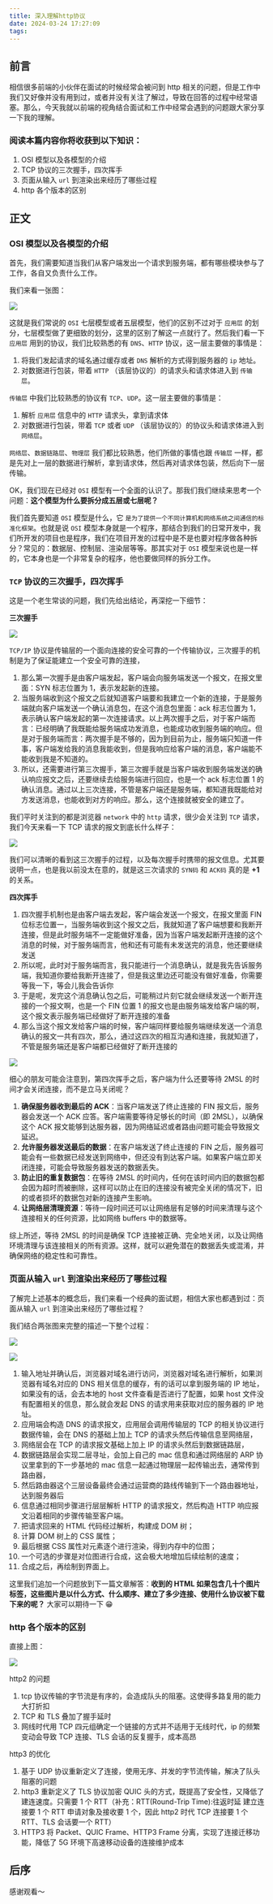 ```yaml
---
title: 深入理解http协议
date: 2024-03-24 17:27:09
tags:
---
```


## 前言

相信很多前端的小伙伴在面试的时候经常会被问到 http 相关的问题，但是工作中我们又好像并没有用到过，或者并没有关注了解过，导致在回答的过程中经常语塞。那么，今天我就以前端的视角结合面试和工作中经常会遇到的问题跟大家分享一下我的理解。

### 阅读本篇内容你将收获到以下知识：

1. OSI 模型以及各模型的介绍
2. TCP 协议的三次握手，四次挥手
3. 页面从输入 `url` 到渲染出来经历了哪些过程
4. http 各个版本的区别

## 正文

### OSI 模型以及各模型的介绍

首先，我们需要知道当我们从客户端发出一个请求到服务端，都有哪些模块参与了工作，各自又负责什么工作。

我们来看一张图：

![](/images/http-01.png)

这就是我们常说的 `OSI` 七层模型或者五层模型，他们的区别不过对于 `应用层` 的划分，七层模型做了更细致的划分，这里的区别了解这一点就行了。然后我们看一下 `应用层` 用到的协议，我们比较熟悉的有 `DNS`、`HTTP` 协议，这一层主要做的事情是：

1. 将我们发起请求的域名通过缓存或者 `DNS` 解析的方式得到服务器的 `ip` 地址。
2. 对数据进行包装，带着 `HTTP` （该层协议的）的请求头和请求体进入到 `传输层`。

`传输层` 中我们比较熟悉的协议有 `TCP`、`UDP`。这一层主要做的事情是：

1. 解析 `应用层` 信息中的 `HTTP` 请求头，拿到请求体
2. 对数据进行包装，带着 `TCP` 或者 `UDP` （该层协议的）的协议头和请求体进入到 `网络层`。

`网络层`、`数据链路层`、`物理层` 我们都比较熟悉，他们所做的事情也跟 `传输层` 一样，都是先对上一层的数据进行解析，拿到请求体，然后再对请求体包装，然后向下一层传输。

OK，我们现在已经对 `OSI` 模型有一个全面的认识了。那我们我们继续来思考一个问题：**这个模型为什么要拆分成五层或七层呢？**

我们首先要知道 `OSI` 模型是什么，它 `是为了提供一个不同计算机和网络系统之间通信的标准化框架`。也就是说 `OSI` 模型本身就是一个程序，那结合到我们的日常开发中，我们所开发的项目也是程序，我们在项目开发的过程中是不是也要对程序做各种拆分？常见的：数据层、控制层、渲染层等等。那其实对于 `OSI` 模型来说也是一样的，它本身也是一个非常复杂的程序，他也要做同样的拆分工作。

### `TCP` 协议的三次握手，四次挥手

这是一个老生常谈的问题，我们先给出结论，再深挖一下细节：

**三次握手**

![](/images/http-2.png)

`TCP/IP` 协议是传输层的一个面向连接的安全可靠的一个传输协议，三次握手的机制是为了保证能建立一个安全可靠的连接，

1. 那么第一次握手是由客户端发起，客户端会向服务端发送一个报文，在报文里面：SYN 标志位置为 1，表示发起新的连接。
2. 当服务端收到这个报文之后就知道客户端要和我建立一个新的连接，于是服务端就向客户端发送一个确认消息包，在这个消息包里面：ack 标志位置为 1，表示确认客户端发起的第一次连接请求。以上两次握手之后，对于客户端而言：已经明确了我既能给服务端成功发消息，也能成功收到服务端的响应。但是对于服务端而言：两次握手是不够的，因为到目前为止，服务端只知道一件事，客户端发给我的消息我能收到，但是我响应给客户端的消息，客户端能不能收到我是不知道的。
3. 所以，还需要进行第三次握手，第三次握手就是当客户端收到服务端发送的确认响应报文之后，还要继续去给服务端进行回应，也是一个 ack 标志位置 1 的确认消息。通过以上三次连接，不管是客户端还是服务端，都知道我既能给对方发送消息，也能收到对方的响应。那么，这个连接就被安全的建立了。

我们平时关注到的都是浏览器 `network` 中的 `http` 请求，很少会关注到 `TCP` 请求，我们今天来看一下 TCP 请求的报文到底长什么样子：

![](/images/http-3.png)

我们可以清晰的看到这三次握手的过程，以及每次握手时携带的报文信息。尤其要说明一点，也是我以前没太在意的，就是这三次请求的 `SYN码` 和 `ACK码` 真的是 **+1** 的关系。

**四次挥手**

1. 四次握手机制也是由客户端去发起，客户端会发送一个报文，在报文里面 FIN 位标志位置一，当服务端收到这个报文之后，我就知道了客户端想要和我断开连接，但是此时服务端不一定能做好准备，因为当客户端发起断开连接的这个消息的时候，对于服务端而言，他和还有可能有未发送完的消息，他还要继续发送
2. 所以呢，此时对于服务端而言，我只能进行一个消息确认，就是我先告诉服务端，我知道你要给我断开连接了，但是我这里边还可能没有做好准备，你需要等我一下，等会儿我会告诉你
3. 于是呢，发完这个消息确认包之后，可能稍过片刻它就会继续发送一个断开连接的一个报文啊，也是一个 FIN 位置 1 的报文也是由服务端发给客户端的啊，这个报文表示服务端已经做好了断开连接的准备
4. 那么当这个报文发给客户端的时候，客户端同样要给服务端继续发送一个消息确认的报文一共有四次，那么，通过这四次的相互沟通和连接，我就知道了，不管是服务端还是客户端都已经做好了断开连接的

![](/images/http-4.png)

细心的朋友可能会注意到，第四次挥手之后，客户端为什么还要等待 2MSL 的时间才会关闭连接，而不是立马关闭呢？

1. **确保服务器收到最后的 ACK**：当客户端发送了终止连接的 FIN 报文后，服务器会发送一个 ACK 应答。客户端需要等待足够长的时间（即 2MSL），以确保这个 ACK 报文能够到达服务器，因为网络延迟或者路由问题可能会导致报文延迟。
2. **允许服务器发送最后的数据**：在客户端发送了终止连接的 FIN 之后，服务器可能会有一些数据已经发送到网络中，但还没有到达客户端。如果客户端立即关闭连接，可能会导致服务器发送的数据丢失。
3. **防止旧的重复数据包**：在等待 2MSL 的时间内，任何在该时间内旧的数据包都会因为超时而被删除，这样可以防止在旧的连接没有被完全关闭的情况下，旧的或者损坏的数据包对新的连接产生影响。
4. **让网络层清理资源**：等待一段时间还可以让网络层有足够的时间来清理与这个连接相关的任何资源，比如网络 buffers 中的数据等。

综上所述，等待 2MSL 的时间是确保 TCP 连接被正确、完全地关闭，以及让网络环境清理与该连接相关的所有资源。这样，就可以避免潜在的数据丢失或混淆，并确保网络的稳定性和可靠性。

### 页面从输入 `url` 到渲染出来经历了哪些过程

了解完上述基本的概念后，我们来看一个经典的面试题，相信大家也都遇到过：页面从输入 `url` 到渲染出来经历了哪些过程？

我们结合两张图来完整的描述一下整个过程：

![](/images/http-6.png)

![](/images/http-7.png)

1. 输入地址并确认后，浏览器对域名进行访问，浏览器对域名进行解析，如果浏览器有域名对应的 DNS 相关信息的缓存，有的话可以拿到服务端的 IP 地址，如果没有的话，会去本地的 host 文件查看是否进行了配置，如果 host 文件没有配置相关的信息，那么就会发起 DNS 的请求用来获取对应的服务器的 IP 地址。
2. 应用端会构造 DNS 的请求报文，应用层会调用传输层的 TCP 的相关协议进行数据传输，会在 DNS 的基础上加上 TCP 的请求头然后传输信息至网络层，
3. 网络层会在 TCP 的请求报文基础上加上 IP 的请求头然后到数据链路层，
4. 数据链路层会实现二层寻址，会加上自己的 mac 信息和通过网络层的 ARP 协议里拿到的下一步基地的 mac 信息一起通过物理层一起传输出去，通常传到路由器，
5. 然后路由器这个三层设备最终会通过运营商的路线传输到下一个路由器地址，达到服务器后
6. 信息通过相同步骤进行层层解析 HTTP 的请求报文，然后构造 HTTP 响应报文沿着相同的步骤传输至客户端。
7. 把请求回来的 HTML 代码经过解析，构建成 DOM 树；
8. 计算 DOM 树上的 CSS 属性；
9. 最后根据 CSS 属性对元素逐个进行渲染，得到内存中的位图；
10. 一个可选的步骤是对位图进行合成，这会极大地增加后续绘制的速度；
11. 合成之后，再绘制到界面上。

这里我们追加一个问题放到下一篇文章解答：**收到的 HTML 如果包含几十个图片标签，这些图片是以什么方式、什么顺序、建立了多少连接、使用什么协议被下载下来的呢？** 大家可以期待一下 😁

### http 各个版本的区别

直接上图：

![](/images/http-8.png)

http2 的问题

1. tcp 协议传输的字节流是有序的，会造成队头的阻塞。这使得多路复用的能力大打折扣
2. TCP 和 TLS 叠加了握手延时
3. 网线时代用 TCP 四元组确定一个链接的方式并不适用于无线时代，ip 的频繁变动会导致 TCP 连接、TLS 会话的反复握手，成本高昂

http3 的优化

1. 基于 UDP 协议重新定义了连接，使用无序、并发的字节流传输，解决了队头阻塞的问题
2. http3 重新定义了 TLS 协议加密 QUIC 头的方式，既提高了安全性，又降低了建连速度。只需要 1 个 RTT（补充：RTT(Round-Trip Time):往返时延 建立连接要 1 个 RTT 申请对象及接收要 1 个，因此 http2 时代 TCP 连接要 1 个 RTT、TLS 会话要一个 RTT）
3. HTTP3 将 Packet、QUIC Frame、HTTP3 Frame 分离，实现了连接迁移功能，降低了 5G 环境下高速移动设备的连接维护成本

## 后序

感谢观看～
